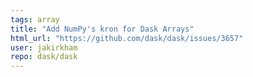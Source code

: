 ```yaml
---
tags: array
title: "Add NumPy's kron for Dask Arrays"
html_url: "https://github.com/dask/dask/issues/3657"
user: jakirkham
repo: dask/dask
---
```


